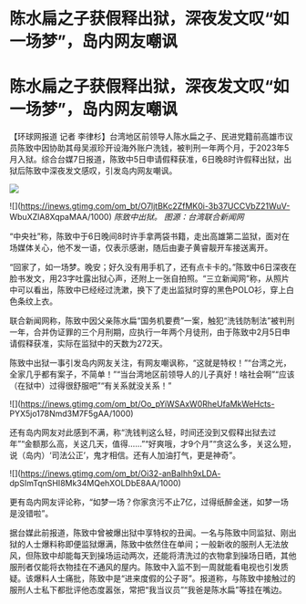 # 陈水扁之子获假释出狱，深夜发文叹“如一场梦”，岛内网友嘲讽

# 陈水扁之子获假释出狱，深夜发文叹“如一场梦”，岛内网友嘲讽

【环球网报道 记者
李律杉】台湾地区前领导人陈水扁之子、民进党籍前高雄市议员陈致中因协助其母吴淑珍开设海外账户洗钱，被判刑一年两个月，于2023年5月入狱。综合台媒7日报道，陈致中5日申请假释获准，6日晚8时许假释出狱，出狱后陈致中深夜发文感叹，引发岛内网友嘲讽。

![](https://inews.gtimg.com/om_bt/OxwTvN7AEiA3dzYYSYMbOYs_l9PiRnziS_qv1jmYhJ93oAA/1000)

![](https://inews.gtimg.com/om_bt/O7ljtBKc2ZfMK0i-3b37UCCVbZ21WuV-
WbuXZlA8XqpaMAA/1000) _陈致中出狱。 图源：台湾联合新闻网_

“中央社”称，陈致中于6日晚间8时许手拿两袋书籍，走出高雄第二监狱，面对在场媒体关心，他不发一语，仅表示感谢，随后由妻子黄睿靓开车接送离开。

“回家了，如一场梦。晚安；好久没有用手机了，还有点卡卡的。”陈致中6日深夜在脸书发文，用23字吐露出狱心声，还附上一张自拍照。“三立新闻网”称，从照片中可以看出，陈致中已经经过洗漱，换下了走出监狱时穿的黑色POLO衫，穿上白色条纹上衣。

联合新闻网称，陈致中因父亲陈水扁“国务机要费”一案，触犯“洗钱防制法”被判刑一年，合并伪证罪的三个月刑期，应执行一年两个月徒刑，由于陈致中2月5日申请假释获准，实际在监狱中的天数为272天。

陈致中出狱一事引发岛内网友关注，有网友嘲讽称，“这就是特权！”“台湾之光，全家几乎都有案子，不简单！”“当台湾地区前领导人的儿子真好！啥社会啊”“应该（在狱中）过得很舒服吧”“有关系就没关系！”

![](https://inews.gtimg.com/om_bt/Oo_pYiWSAxW0RheUfaMkWeHcts-
PYX5jo178Nmd3M7F5gAA/1000)

还有岛内网友对此感到不满，称“洗钱判这么轻，时间还没到又假释出狱去过年”“金额那么高，关这几天，值得……”“好爽哦，才9个月”“贪这么多，关这么短，说（岛内）‘司法公正’，鬼才相信。还有人加油打气，更是神奇”。

![](https://inews.gtimg.com/om_bt/Oi32-anBaIhh9xLDA-
dpSImTqnSHI8Mk34MQehXOLDbE8AA/1000)

更有岛内网友评论称，“如梦一场？你家贪污不止7亿，过得纸醉金迷，如梦一场是没错啦”。

据台媒此前报道，陈致中曾被爆出狱中享特权的丑闻。一名与陈致中同监狱、刚出狱的人士爆料称即便监狱爆满，陈致中依然住在单间；一般新收的服刑人无法放风，但陈致中却能每天到操场运动两次，还能将清洗过的衣物拿到操场日晒，其他服刑者仅能将衣物挂在不通风的屋内。陈致中入监不到一周就能看电视也引发质疑。该爆料人士痛批，陈致中是“进来度假的公子哥”。报道称，与陈致中接触过的服刑人士私下都批评他态度嚣张，常把“我当议员”“我爸是陈水扁”等挂在嘴边。

